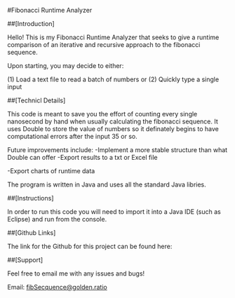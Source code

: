 #Fibonacci Runtime Analyzer

##[Introduction]
	
Hello! This is my Fibonacci Runtime Analyzer that seeks to give 
a runtime comparison of an iterative and recursive approach to 
the fibonacci sequence. 
	
	
Upon starting, you may decide to either:
	
(1) Load a text file to read a batch of numbers
			or
(2) Quickly type a single input 


##[Technicl Details]
	
This code is meant to save you the effort of counting every single
nanosecond by hand when usually calculating the fibonacci sequence.
It uses Double to store the value of numbers so it definately begins
to have computational errors after the input 35 or so.

Future improvements include:
<Important>
 -Implement a more stable structure than what Double can offer
 -Export results to a txt or Excel file
	
<Ideally would be nice>
 -Export charts of runtime data

The program is written in Java and uses all the standard Java libries.

##[Instructions]
	
In order to run this code you will need to import it into a Java IDE
(such as Eclipse) and run from the console.

	
##[Github Links]
	
The link for the Github for this project can be found here:

	

##[Support]
	
Feel free to email me with any issues and bugs!

Email: fibSecquence@golden.ratio